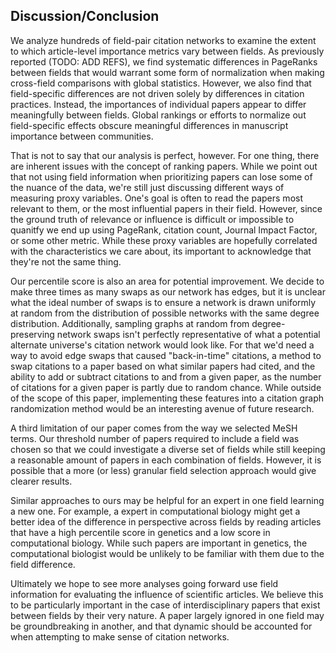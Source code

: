 ## Discussion/Conclusion

We analyze hundreds of field-pair citation networks to examine the extent to which article-level importance metrics vary between fields.
As previously reported (TODO: ADD REFS), we find systematic differences in PageRanks between fields that would warrant some form of normalization when making cross-field comparisons with global statistics.
However, we also find that field-specific differences are not driven solely by differences in citation practices.
Instead, the importances of individual papers appear to differ meaningfully between fields.
Global rankings or efforts to normalize out field-specific effects obscure meaningful differences in manuscript importance between communities.

That is not to say that our analysis is perfect, however.
For one thing, there are inherent issues with the concept of ranking papers.
While we point out that not using field information when prioritizing papers can lose some of the nuance of the data, we're still just discussing different ways of measuring proxy variables.
One's goal is often to read the papers most relevant to them, or the most influential papers in their field.
However, since the ground truth of relevance or influence is difficult or impossible to quanitfy we end up using PageRank, citation count, Journal Impact Factor, or some other metric.
While these proxy variables are hopefully correlated with the characteristics we care about, its important to acknowledge that they're not the same thing.

Our percentile score is also an area for potential improvement.
We decide to make three times as many swaps as our network has edges, but it is unclear what the ideal number of swaps is to ensure a network is drawn uniformly at random from the distribution of possible networks with the same degree distribution.
Additionally, sampling graphs at random from degree-preserving network swaps isn't perfectly representative of what a potential alternate universe's citation network would look like.
For that we'd need a way to avoid edge swaps that caused "back-in-time" citations, a method to swap citations to a paper based on what similar papers had cited, and the ability to add or subtract citations to and from a given paper, as the number of citations for a given paper is partly due to random chance.
While outside of the scope of this paper, implementing these features into a citation graph randomization method would be an interesting avenue of future research.

A third limitation of our paper comes from the way we selected MeSH terms.
Our threshold number of papers required to include a field was chosen so that we could investigate a diverse set of fields while still keeping a reasonable amount of papers in each combination of fields.
However, it is possible that a more (or less) granular field selection approach would give clearer results.

Similar approaches to ours may be helpful for an expert in one field learning a new one.
For example, a expert in computational biology might get a better idea of the difference in perspective across fields by reading articles that have a high percentile score in genetics and a low score in computational biology.
While such papers are important in genetics, the computational biologist would be unlikely to be familiar with them due to the field difference.

Ultimately we hope to see more analyses going forward use field information for evaluating the influence of scientific articles.
We believe this to be particularly important in the case of interdisciplinary papers that exist between fields by their very nature.
A paper largely ignored in one field may be groundbreaking in another, and that dynamic should be accounted for when attempting to make sense of citation networks.
